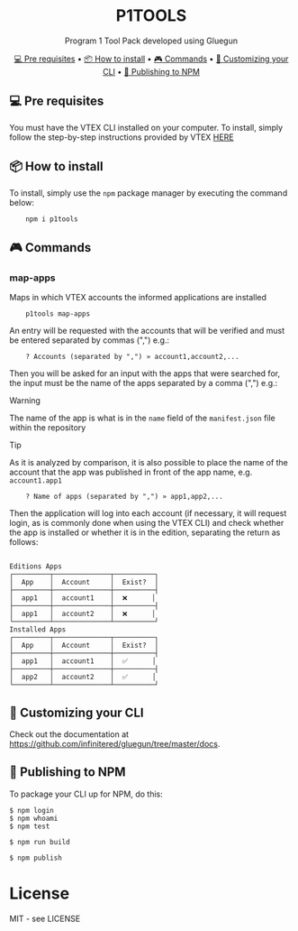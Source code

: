 <h1 align="center">
    P1TOOLS
</h1>
<p align="center">Program 1 Tool Pack developed using Gluegun</p>

<p align="center">
 <a href="#-pre-requisites">💻 Pre requisites</a> •
 <a href="#-how-to-install">📦 How to install</a> •
 <a href="#-commands">🎮 Commands</a> •
 <a href="#-customizing-your-cli">🚀 Customizing your CLI</a> • 
 <a href="#-publishing-to-npm">🚀 Publishing to NPM</a>
</p>

## 💻 Pre requisites

You must have the VTEX CLI installed on your computer. To install, simply follow the step-by-step instructions provided by VTEX [HERE](https://developers.vtex.com/vtex-developer-docs/docs/vtex-io-documentation-vtex-io-cli-install)

## 📦 How to install

To install, simply use the `npm` package manager by executing the command below:

```shell
    npm i p1tools
```

## 🎮 Commands

### map-apps

Maps in which VTEX accounts the informed applications are installed

```shell
    p1tools map-apps
```

An entry will be requested with the accounts that will be verified and must be entered separated by commas (",") e.g.:

```shell
    ? Accounts (separated by ",") » account1,account2,...
```

Then you will be asked for an input with the apps that were searched for, the input must be the name of the apps separated by a comma (",") e.g.:

> [!WARNING]
> The name of the app is what is in the `name` field of the `manifest.json` file within the repository

> [!TIP]
> As it is analyzed by comparison, it is also possible to place the name of the account that the app was published in front of the app name, e.g. `account1.app1`

```shell
    ? Name of apps (separated by ",") » app1,app2,...
```

Then the application will log into each account (if necessary, it will request login, as is commonly done when using the VTEX CLI) and check whether the app is installed or whether it is in the edition, separating the return as follows:

```shell

Editions Apps
┌─────────┬──────────────┬──────────┐
│  App    │  Account     │  Exist?  │
├─────────┼──────────────┼──────────┤
│  app1   │  account1    │  ❌      │
├─────────┼──────────────┼──────────┤
│  app1   │  account2    │  ❌      │
└─────────┴──────────────┴──────────┘
Installed Apps
┌─────────┬──────────────┬──────────┐
│  App    │  Account     │  Exist?  │
├─────────┼──────────────┼──────────┤
│  app1   │  account1    │  ✅      │
├─────────┼──────────────┼──────────┤
│  app2   │  account2    │  ✅      │
└─────────┴──────────────┴──────────┘
```

## 🚀 Customizing your CLI

Check out the documentation at https://github.com/infinitered/gluegun/tree/master/docs.

## 🚀 Publishing to NPM

To package your CLI up for NPM, do this:

```shell
$ npm login
$ npm whoami
$ npm test

$ npm run build

$ npm publish
```

# License

MIT - see LICENSE
